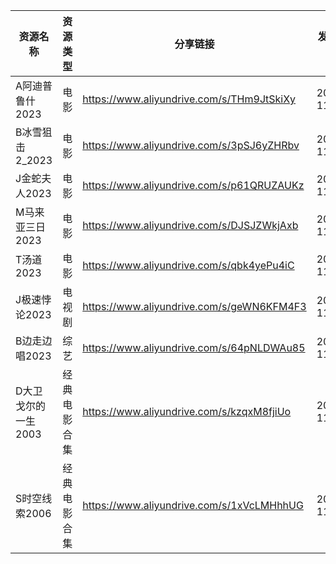 | 资源名称         | 资源类型   | 分享链接                                      | 发布时间       |
| ------------ | ------ | ----------------------------------------- | ---------- |
| A阿迪普鲁什2023   | 电影     | https://www.aliyundrive.com/s/THm9JtSkiXy | 2023-11-01 |
| B冰雪狙击2_2023  | 电影     | https://www.aliyundrive.com/s/3pSJ6yZHRbv | 2023-11-01 |
| J金蛇夫人2023    | 电影     | https://www.aliyundrive.com/s/p61QRUZAUKz | 2023-11-01 |
| M马来亚三日2023   | 电影     | https://www.aliyundrive.com/s/DJSJZWkjAxb | 2023-11-01 |
| T汤道2023      | 电影     | https://www.aliyundrive.com/s/qbk4yePu4iC | 2023-11-01 |
| J极速悖论2023    | 电视剧    | https://www.aliyundrive.com/s/geWN6KFM4F3 | 2023-11-01 |
| B边走边唱2023    | 综艺     | https://www.aliyundrive.com/s/64pNLDWAu85 | 2023-11-01 |
| D大卫戈尔的一生2003 | 经典电影合集 | https://www.aliyundrive.com/s/kzqxM8fjiUo | 2023-11-01 |
| S时空线索2006    | 经典电影合集 | https://www.aliyundrive.com/s/1xVcLMHhhUG | 2023-11-01 |
